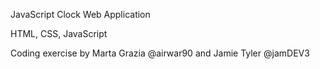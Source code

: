 ﻿JavaScript Clock Web Application

HTML, CSS, JavaScript

Coding exercise by Marta Grazia @airwar90 and Jamie Tyler @jamDEV3

